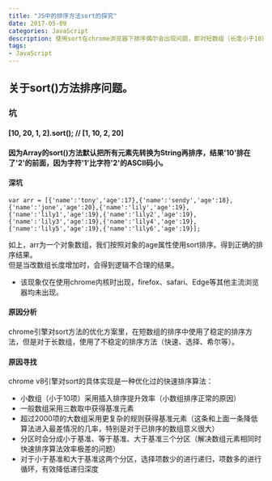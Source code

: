 ```yaml
---
title: "JS中的排序方法sort的探究"
date: 2017-05-09
categories: JavaScript
description: 使用sort在chrome浏览器下排序偶尔会出现问题，即对短数组（长度小于10）时，对不需要调换顺序的元素依然调换了顺序，特意研究一下。
tags: 
- JavaScript
---
```



## 关于sort()方法排序问题。
### 坑  
#### [10, 20, 1, 2].sort(); // [1, 10, 2, 20]  
#### 因为Array的sort()方法默认把所有元素先转换为String再排序，结果'10'排在了'2'的前面，因为字符'1'比字符'2'的ASCII码小。
<!--more-->
#### 深坑  

```
var arr = [{'name':'tony','age':17},{'name':'sendy','age':18},{'name':'jone','age':20},{'name':'lily','age':19},{'name':'lily1','age':19},{'name':'lily2','age':19},{'name':'lily3','age':19},{'name':'lily4','age':19},{'name':'lily5','age':19},{'name':'lily6','age':19}];  
```

如上，arr为一个对象数组，我们按照对象的age属性使用sort排序。得到正确的排序结果。  
但是当改数组长度增加时，会得到逻辑不合理的结果。  

- 该现象仅在使用chrome内核时出现，firefox、safari、Edge等其他主流浏览器均未出现。
  
#### 原因分析  
chrome引擎对sort方法的优化方案里，在短数组的排序中使用了稳定的排序方法，但是对于长数组，使用了不稳定的排序方法（快速、选择、希尔等）。  
#### 原因寻找  
chrome v8引擎对sort的具体实现是一种优化过的快速排序算法：

- 小数组（小于10项）采用插入排序提升效率（小数组排序正常的原因）
- 一般数组采用三数取中获得基准元素
- 超过2000项的大数组采用更复杂的规则获得基准元素（这条和上面一条降低算法进入最差情况的几率，特别是对于已排序的数组意义很大）
- 分区时会分成小于基准、等于基准、大于基准三个分区（解决数组元素相同时快速排序算法效率极差的问题）
- 对于小于基准和大于基准这两个分区，选择项数少的进行递归，项数多的进行循环，有效降低递归深度
